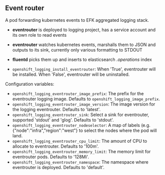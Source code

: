 Event router
------------

A pod forwarding kubernetes events to EFK aggregated logging stack.

- **eventrouter** is deployed to logging project, has a service account and its own role to read events
- **eventrouter** watches kubernetes events, marshalls them to JSON and outputs to its sink, currently only various formatting to STDOUT
- **fluentd** picks them up and inserts to elasticsearch *.operations* index

- `openshift_logging_install_eventrouter`: When 'True', eventrouter will be installed. When 'False', eventrouter will be uninstalled.

Configuration variables:

- `openshift_logging_eventrouter_image_prefix`: The prefix for the eventrouter logging image. Defaults to `openshift_logging_image_prefix`.
- `openshift_logging_eventrouter_image_version`: The image version for the logging eventrouter. Defaults to 'latest'.
- `openshift_logging_eventrouter_sink`: Select a sink for eventrouter, supported 'stdout' and 'glog'. Defaults to 'stdout'.
- `openshift_logging_eventrouter_nodeselector`: A map of labels (e.g. {"node":"infra","region":"west"} to select the nodes where the pod will land.
- `openshift_logging_eventrouter_cpu_limit`: The amount of CPU to allocate to eventrouter. Defaults to '100m'.
- `openshift_logging_eventrouter_memory_limit`: The memory limit for eventrouter pods. Defaults to '128Mi'.
- `openshift_logging_eventrouter_namespace`: The namespace where eventrouter is deployed. Defaults to 'default'.
